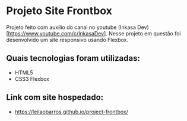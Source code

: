 # Projeto Site Frontbox

Projeto feito com auxilio do canal no youtube (Inkasa Dev)[https://www.youtube.com/c/InkasaDev]. 
Nesse projeto em questão foi desenvolvido um site responsivo usando Flexbox.

## Quais tecnologias foram utilizadas: 

* HTML5
* CSS3 Flexbox

## Link com site hospedado:

* https://leilaobarros.github.io/project-frontbox/
